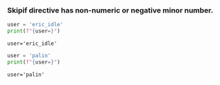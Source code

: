 ### Skipif directive has non-numeric or negative minor number.

<!--phmdoctest-label test_fstring1-->
<!--phmdoctest-mark.skipif<3.A-->
```python
user = 'eric_idle'
print(f"{user=}")
```

```
user='eric_idle'
```

<!--phmdoctest-label test_fstring2-->
<!--phmdoctest-mark.skipif<3.-1-->
```python
user = 'palin'
print(f"{user=}")
```

```
user='palin'
```
